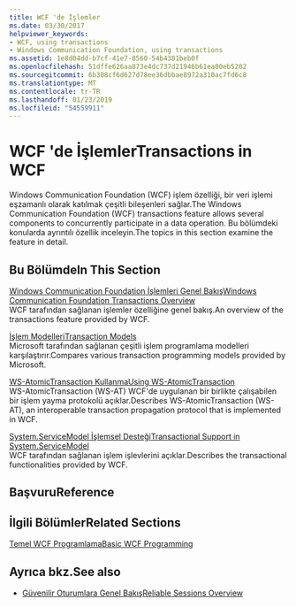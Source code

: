 ```yaml
---
title: WCF 'de İşlemler
ms.date: 03/30/2017
helpviewer_keywords:
- WCF, using transactions
- Windows Communication Foundation, using transactions
ms.assetid: 1e8d04dd-b7cf-41e7-8560-54b4381beb0f
ms.openlocfilehash: 51dffe626aa873e4dc737d21946b61ea00eb5202
ms.sourcegitcommit: 6b308cf6d627d78ee36dbbae8972a310ac7fd6c8
ms.translationtype: MT
ms.contentlocale: tr-TR
ms.lasthandoff: 01/23/2019
ms.locfileid: "54559911"
---
```

# <a name="transactions-in-wcf"></a><span data-ttu-id="84883-102">WCF 'de İşlemler</span><span class="sxs-lookup"><span data-stu-id="84883-102">Transactions in WCF</span></span>
<span data-ttu-id="84883-103">Windows Communication Foundation (WCF) işlem özelliği, bir veri işlemi eşzamanlı olarak katılmak çeşitli bileşenleri sağlar.</span><span class="sxs-lookup"><span data-stu-id="84883-103">The Windows Communication Foundation (WCF) transactions feature allows several components to concurrently participate in a data operation.</span></span> <span data-ttu-id="84883-104">Bu bölümdeki konularda ayrıntılı özellik inceleyin.</span><span class="sxs-lookup"><span data-stu-id="84883-104">The topics in this section examine the feature in detail.</span></span>  
  
## <a name="in-this-section"></a><span data-ttu-id="84883-105">Bu Bölümde</span><span class="sxs-lookup"><span data-stu-id="84883-105">In This Section</span></span>  
 [<span data-ttu-id="84883-106">Windows Communication Foundation İşlemleri Genel Bakış</span><span class="sxs-lookup"><span data-stu-id="84883-106">Windows Communication Foundation Transactions Overview</span></span>](../../../../docs/framework/wcf/feature-details/transactions-overview.md)  
 <span data-ttu-id="84883-107">WCF tarafından sağlanan işlemler özelliğine genel bakış.</span><span class="sxs-lookup"><span data-stu-id="84883-107">An overview of the transactions feature provided by WCF.</span></span>  
  
 [<span data-ttu-id="84883-108">İşlem Modelleri</span><span class="sxs-lookup"><span data-stu-id="84883-108">Transaction Models</span></span>](../../../../docs/framework/wcf/feature-details/transaction-models.md)  
 <span data-ttu-id="84883-109">Microsoft tarafından sağlanan çeşitli işlem programlama modelleri karşılaştırır.</span><span class="sxs-lookup"><span data-stu-id="84883-109">Compares various transaction programming models provided by Microsoft.</span></span>  
  
 [<span data-ttu-id="84883-110">WS-AtomicTransaction Kullanma</span><span class="sxs-lookup"><span data-stu-id="84883-110">Using WS-AtomicTransaction</span></span>](../../../../docs/framework/wcf/feature-details/using-ws-atomictransaction.md)  
 <span data-ttu-id="84883-111">WS-AtomicTransaction (WS-AT) WCF'de uygulanan bir birlikte çalışabilen bir işlem yayma protokolü açıklar.</span><span class="sxs-lookup"><span data-stu-id="84883-111">Describes WS-AtomicTransaction (WS-AT), an interoperable transaction propagation protocol that is implemented in WCF.</span></span>  
  
 [<span data-ttu-id="84883-112">System.ServiceModel İşlemsel Desteği</span><span class="sxs-lookup"><span data-stu-id="84883-112">Transactional Support in System.ServiceModel</span></span>](../../../../docs/framework/wcf/feature-details/transactional-support-in-system-servicemodel.md)  
 <span data-ttu-id="84883-113">WCF tarafından sağlanan işlem işlevlerini açıklar.</span><span class="sxs-lookup"><span data-stu-id="84883-113">Describes the transactional functionalities provided by WCF.</span></span>  
  
## <a name="reference"></a><span data-ttu-id="84883-114">Başvuru</span><span class="sxs-lookup"><span data-stu-id="84883-114">Reference</span></span>  
  
## <a name="related-sections"></a><span data-ttu-id="84883-115">İlgili Bölümler</span><span class="sxs-lookup"><span data-stu-id="84883-115">Related Sections</span></span>  
 [<span data-ttu-id="84883-116">Temel WCF Programlama</span><span class="sxs-lookup"><span data-stu-id="84883-116">Basic WCF Programming</span></span>](../../../../docs/framework/wcf/basic-wcf-programming.md)  
  
## <a name="see-also"></a><span data-ttu-id="84883-117">Ayrıca bkz.</span><span class="sxs-lookup"><span data-stu-id="84883-117">See also</span></span>
- [<span data-ttu-id="84883-118">Güvenilir Oturumlara Genel Bakış</span><span class="sxs-lookup"><span data-stu-id="84883-118">Reliable Sessions Overview</span></span>](../../../../docs/framework/wcf/feature-details/reliable-sessions-overview.md)
